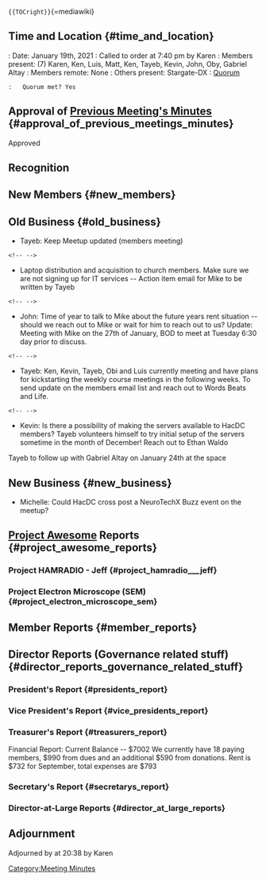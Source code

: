 `{{TOCright}}`{=mediawiki}

## Time and Location {#time_and_location}

:   Date: January 19th, 2021
:   Called to order at 7:40 pm by Karen
:   Members present: (7) Karen, Ken, Luis, Matt, Ken, Tayeb, Kevin,
    John, Oby, Gabriel Altay
:   Members remote: None
:   Others present: Stargate-DX
:   [Quorum](Quorum)

    :   Quorum met? Yes

## Approval of [Previous Meeting's Minutes](Regular_Member_Meeting_2020_12_08) {#approval_of_previous_meetings_minutes}

Approved

## Recognition

## New Members {#new_members}

## Old Business {#old_business}

-   Tayeb: Keep Meetup updated (members meeting)

```{=html}
<!-- -->
```
-   Laptop distribution and acquisition to church members. Make sure we
    are not signing up for IT services -- Action item email for Mike to
    be written by Tayeb

```{=html}
<!-- -->
```
-   John: Time of year to talk to Mike about the future years rent
    situation -- should we reach out to Mike or wait for him to reach
    out to us? Update: Meeting with Mike on the 27th of January, BOD to
    meet at Tuesday 6:30 day prior to discuss.

```{=html}
<!-- -->
```
-   Tayeb: Ken, Kevin, Tayeb, Obi and Luis currently meeting and have
    plans for kickstarting the weekly course meetings in the following
    weeks. To send update on the members email list and reach out to
    Words Beats and Life.

```{=html}
<!-- -->
```
-   Kevin: Is there a possibility of making the servers available to
    HacDC members? Tayeb volunteers himself to try initial setup of the
    servers sometime in the month of December! Reach out to Ethan Waldo

Tayeb to follow up with Gabriel Altay on January 24th at the space

## New Business {#new_business}

-   Michelle: Could HacDC cross post a NeuroTechX Buzz event on the
    meetup?

## [Project Awesome](:Category:Project_Awesome) Reports {#project_awesome_reports}

### Project HAMRADIO - Jeff {#project_hamradio___jeff}

### Project Electron Microscope (SEM) {#project_electron_microscope_sem}

## Member Reports {#member_reports}

## Director Reports (Governance related stuff) {#director_reports_governance_related_stuff}

### President's Report {#presidents_report}

### Vice President's Report {#vice_presidents_report}

### Treasurer's Report {#treasurers_report}

Financial Report: Current Balance -- \$7002 We currently have 18 paying
members, \$990 from dues and an additional \$590 from donations. Rent is
\$732 for September, total expenses are \$793

### Secretary's Report {#secretarys_report}

### Director-at-Large Reports {#director_at_large_reports}

## Adjournment

Adjourned by at 20:38 by Karen

[Category:Meeting Minutes](Category:Meeting_Minutes)
